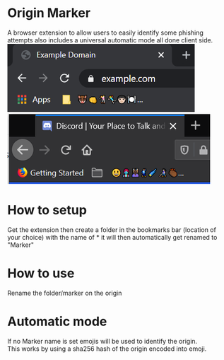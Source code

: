 # Origin Marker
A browser extension to allow users to easily identify some phishing attempts also includes a universal automatic mode all done client side.  
![Example of automatic mode](Chrome.png) ![Example of automatic mode](Firefox.png)

# How to setup
Get the extension then create a folder in the bookmarks bar (location of your choice) with the name of * it will then automatically get renamed to "Marker"

# How to use
Rename the folder/marker on the origin

# Automatic mode
If no Marker name is set emojis will be used to identify the origin.  
This works by using a sha256 hash of the origin encoded into emoji.
